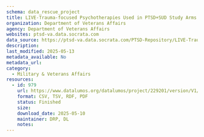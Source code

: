 ```yaml
---
schema: data_rescue_project 
title: LIVE-Trauma-focused Psychotherapies Used in PTSD+SUD Study Arms
organization: Department of Veterans Affairs
agency: Department of Veterans Affairs
websites: ptsd-va.data.socrata.com
data_source: https://ptsd-va.data.socrata.com/PTSD-Repository/LIVE-Trauma-focused-Psychotherapies-Used-in-PTSD-S/9kcq-jbcw
description: 
last_modified: 2025-05-13
metadata_available: No
metadata_url: 
category:
  - Military & Veterans Affairs 
resources:
  - id: 979
    url: https://www.datalumos.org/datalumos/project/229201/version/V1/view
    format: CSV, TSV, RDF, PDF
    status: Finished
    size: 
    download_date: 2025-05-10
    maintainer: DRP, DL
    notes: 
---
```

